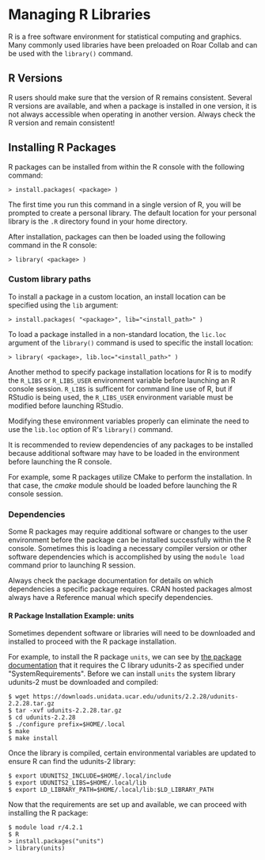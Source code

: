 # Managing R Libraries

R is a free software environment for statistical computing and graphics. 
Many commonly used libraries have been preloaded on Roar Collab and can be 
used with the `library()` command.

## R Versions

R users should make sure that the version of R remains consistent. 
Several R versions are available, and when a package is installed in one version, it is not always accessible when operating in another version. 
Always check the R version and remain consistent! 

## Installing R Packages

R packages can be installed from within the R console with the following command:

```
> install.packages( <package> )
```

The first time you run this command in a single version of R, you will be prompted to create a personal library.
The default location for your personal library is the `.R` directory found in your home directory. 

After installation, packages can then be loaded using the following command in the R console:

```
> library( <package> )
```

### Custom library paths

To install a package in a custom location, an install location can be specified using the `lib` argument:

```
> install.packages( "<package>", lib="<install_path>" )
```

To load a package installed in a non-standard location, the `lic.loc` argument of the `library()` command is used to specific the install location:

```
> library( <package>, lib.loc="<install_path>" )
```

Another method to specify package installation locations for R is to modify the `R_LIBS` or `R_LIBS_USER` 
environment variable before launching an R console session. `R_LIBS` is sufficent for command line use of R, 
but if RStudio is being used, the `R_LIBS_USER` environment variable must be modified before launching RStudio. 

Modifying these environment variables properly can eliminate the need to use the `lib.loc` option of R's `library()` command.

It is recommended to review dependencies of any packages to be installed because additional software may have to 
be loaded in the environment before launching the R console. 

For example, some R packages utilize CMake to perform the installation. 
In that case, the *cmake* module should be loaded before launching the R console session.


### Dependencies

Some R packages may require additional software or changes to the user environment before the package 
can be installed successfully within the R console. Sometimes this is loading a necessary compiler version 
or other software dependencies which is accomplished by using the `module load` command prior to launching 
R session.

Always check the package documentation for details on which dependencies a specific package requires. CRAN hosted packages 
almost always have a Reference manual which specify dependencies.

#### R Package Installation Example: units


Sometimes dependent software or libraries will need to be downloaded and installed to proceed with the R package
installation.

For example, to install the R package `units`, we can see by [the package documentation](https://cran.r-project.org/web/packages/units/units.pdf) 
that it requires the C library udunits-2 as specified under "SystemRequirements". Before we can install `units` 
the system library udunits-2 must be downloaded and compiled:
 
```
$ wget https://downloads.unidata.ucar.edu/udunits/2.2.28/udunits-2.2.28.tar.gz
$ tar -xvf udunits-2.2.28.tar.gz
$ cd udunits-2.2.28
$ ./configure prefix=$HOME/.local
$ make
$ make install
```

Once the library is compiled, certain environmental variables are updated to ensure R can find the 
udunits-2 library:

```
$ export UDUNITS2_INCLUDE=$HOME/.local/include
$ export UDUNITS2_LIBS=$HOME/.local/lib
$ export LD_LIBRARY_PATH=$HOME/.local/lib:$LD_LIBRARY_PATH
```

Now that the requirements are set up and available, we can proceed with installing the R package:
```
$ module load r/4.2.1
$ R
> install.packages("units")
> library(units)
```

